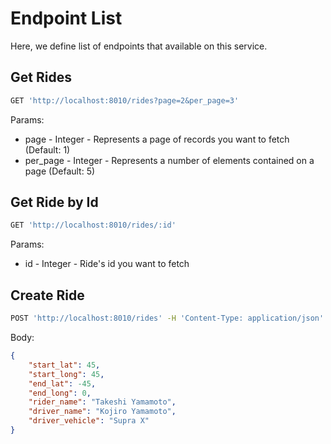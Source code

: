 # Endpoint List

Here, we define list of endpoints that available on this service.

## Get Rides

```bash
GET 'http://localhost:8010/rides?page=2&per_page=3'
```
Params:
- page - Integer - Represents a page of records you want to fetch (Default: 1)
- per_page - Integer - Represents a number of elements contained on a page (Default: 5)

## Get Ride  by Id

```bash
GET 'http://localhost:8010/rides/:id'
```
Params:
- id - Integer - Ride's id you want to fetch

## Create Ride


```bash
POST 'http://localhost:8010/rides' -H 'Content-Type: application/json'
```
Body:
```json
{
	"start_lat": 45,
	"start_long": 45,
	"end_lat": -45,
	"end_long": 0,
	"rider_name": "Takeshi Yamamoto",
	"driver_name": "Kojiro Yamamoto",
	"driver_vehicle": "Supra X"
}
```
